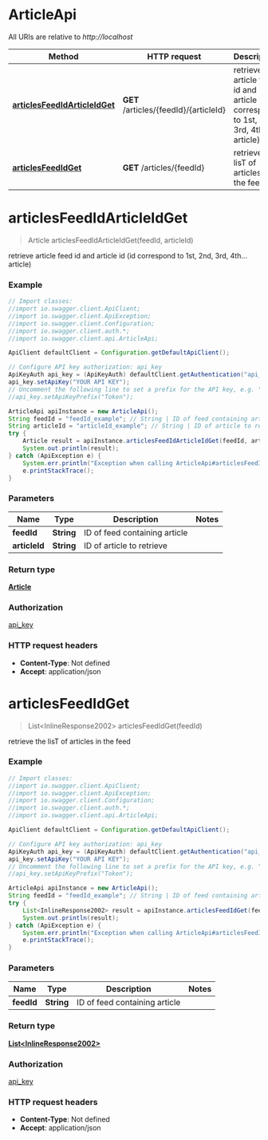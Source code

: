 # ArticleApi

All URIs are relative to *http://localhost*

Method | HTTP request | Description
------------- | ------------- | -------------
[**articlesFeedIdArticleIdGet**](ArticleApi.md#articlesFeedIdArticleIdGet) | **GET** /articles/{feedId}/{articleId} | retrieve article feed id and article id (id correspond to 1st, 2nd, 3rd, 4th... article)
[**articlesFeedIdGet**](ArticleApi.md#articlesFeedIdGet) | **GET** /articles/{feedId} | retrieve the lisT of articles in the feed


<a name="articlesFeedIdArticleIdGet"></a>
# **articlesFeedIdArticleIdGet**
> Article articlesFeedIdArticleIdGet(feedId, articleId)

retrieve article feed id and article id (id correspond to 1st, 2nd, 3rd, 4th... article)

### Example
```java
// Import classes:
//import io.swagger.client.ApiClient;
//import io.swagger.client.ApiException;
//import io.swagger.client.Configuration;
//import io.swagger.client.auth.*;
//import io.swagger.client.api.ArticleApi;

ApiClient defaultClient = Configuration.getDefaultApiClient();

// Configure API key authorization: api_key
ApiKeyAuth api_key = (ApiKeyAuth) defaultClient.getAuthentication("api_key");
api_key.setApiKey("YOUR API KEY");
// Uncomment the following line to set a prefix for the API key, e.g. "Token" (defaults to null)
//api_key.setApiKeyPrefix("Token");

ArticleApi apiInstance = new ArticleApi();
String feedId = "feedId_example"; // String | ID of feed containing article
String articleId = "articleId_example"; // String | ID of article to retrieve
try {
    Article result = apiInstance.articlesFeedIdArticleIdGet(feedId, articleId);
    System.out.println(result);
} catch (ApiException e) {
    System.err.println("Exception when calling ArticleApi#articlesFeedIdArticleIdGet");
    e.printStackTrace();
}
```

### Parameters

Name | Type | Description  | Notes
------------- | ------------- | ------------- | -------------
 **feedId** | **String**| ID of feed containing article |
 **articleId** | **String**| ID of article to retrieve |

### Return type

[**Article**](Article.md)

### Authorization

[api_key](../README.md#api_key)

### HTTP request headers

 - **Content-Type**: Not defined
 - **Accept**: application/json

<a name="articlesFeedIdGet"></a>
# **articlesFeedIdGet**
> List&lt;InlineResponse2002&gt; articlesFeedIdGet(feedId)

retrieve the lisT of articles in the feed

### Example
```java
// Import classes:
//import io.swagger.client.ApiClient;
//import io.swagger.client.ApiException;
//import io.swagger.client.Configuration;
//import io.swagger.client.auth.*;
//import io.swagger.client.api.ArticleApi;

ApiClient defaultClient = Configuration.getDefaultApiClient();

// Configure API key authorization: api_key
ApiKeyAuth api_key = (ApiKeyAuth) defaultClient.getAuthentication("api_key");
api_key.setApiKey("YOUR API KEY");
// Uncomment the following line to set a prefix for the API key, e.g. "Token" (defaults to null)
//api_key.setApiKeyPrefix("Token");

ArticleApi apiInstance = new ArticleApi();
String feedId = "feedId_example"; // String | ID of feed containing article
try {
    List<InlineResponse2002> result = apiInstance.articlesFeedIdGet(feedId);
    System.out.println(result);
} catch (ApiException e) {
    System.err.println("Exception when calling ArticleApi#articlesFeedIdGet");
    e.printStackTrace();
}
```

### Parameters

Name | Type | Description  | Notes
------------- | ------------- | ------------- | -------------
 **feedId** | **String**| ID of feed containing article |

### Return type

[**List&lt;InlineResponse2002&gt;**](InlineResponse2002.md)

### Authorization

[api_key](../README.md#api_key)

### HTTP request headers

 - **Content-Type**: Not defined
 - **Accept**: application/json

